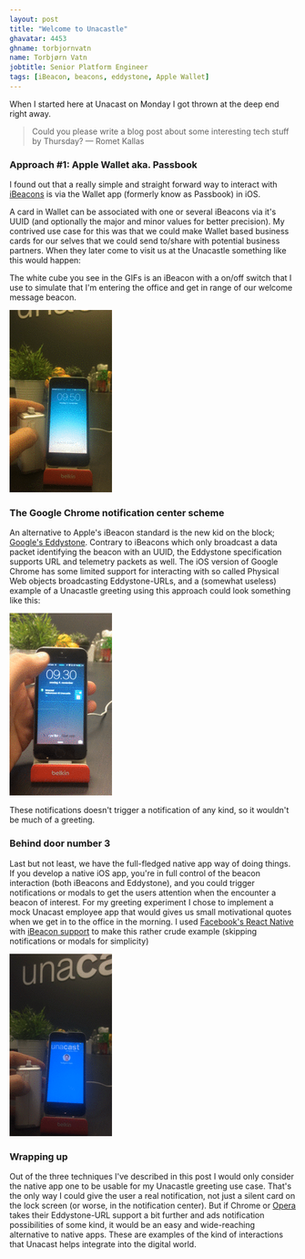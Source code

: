 ```yaml
---
layout: post
title: "Welcome to Unacastle"
ghavatar: 4453
ghname: torbjornvatn
name: Torbjørn Vatn
jobtitle: Senior Platform Engineer
tags: [iBeacon, beacons, eddystone, Apple Wallet]
---
```


When I started here at Unacast on Monday I got thrown at the deep end right away.

> Could you please write a blog post about some interesting tech stuff by Thursday? — Romet Kallas



### Approach #1: Apple Wallet aka. Passbook
I found out that a really simple and straight forward way to interact with [iBeacons](https://en.wikipedia.org/wiki/IBeacon) is via the Wallet app (formerly know as Passbook) in iOS.

A card in Wallet can be associated with one or several iBeacons via it's UUID (and optionally the major and minor values for better precision). 
My contrived use case for this was that we could make Wallet based business cards for our selves that we could send to/share with potential business partners. 
When they later come to visit us at the Unacastle something like this would happen:

<div class="message">
  The white cube you see in the GIFs is an iBeacon with a on/off switch that I use to simulate that I'm entering the office and get in range of our welcome message beacon.
</div>

![wallet](/images/wallet_loop.gif) 

### The Google Chrome notification center scheme 
An alternative to Apple's iBeacon standard is the new kid on the block; [Google's Eddystone](https://github.com/google/eddystone). 
Contrary to iBeacons which only broadcast a data packet identifying the beacon with an UUID, the Eddystone specification supports URL and telemetry packets as well. 
The iOS version of Google Chrome has some limited support for interacting with so called Physical Web
objects broadcasting Eddystone-URLs, and a (somewhat useless) example of a Unacastle greeting using this approach could look something like this:

![chrome](/images/chrome_loop.gif)

These notifications doesn't trigger a notification of any kind, so it wouldn't be much of a greeting.

### Behind door number 3
Last but not least, we have the full-fledged native app way of doing things. If you develop a native iOS app, you're in full control of the beacon interaction (both iBeacons and Eddystone), and you could trigger notifications or modals to get the users attention when the encounter a beacon of interest. 
For my greeting experiment I chose to implement a mock Unacast employee app that would gives us small motivational quotes when we get in to the office in the morning. I used [Facebook's React Native](http://facebook.github.io/react-native/) with [iBeacon support](https://github.com/frostney/react-native-ibeacon) to make this rather crude example (skipping notifications or modals for simplicity)

![app](/images/app_loop.gif)

### Wrapping up
Out of the three techniques I've described in this post I would only consider the native app one to be usable for my Unacastle greeting use case. 
That's the only way I could give the user a real notification, not just a silent card on the lock screen (or worse, in the notification center). 
But if Chrome or [Opera](https://dev.opera.com/articles/release-the-beacons/) takes their Eddystone-URL support a bit further and ads notification possibilities of some kind, it would be an easy and wide-reaching alternative to native apps.
These are examples of the kind of interactions that Unacast helps integrate into the digital world.



